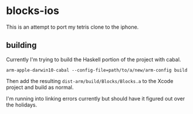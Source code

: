 blocks-ios
==========
This is an attempt to port my tetris clone to the iphone.

building
--------
Currently I'm trying to build the Haskell portion of the project with cabal.

    arm-apple-darwin10-cabal --config-file=path/to/a/new/arm-config build

Then add the resulting `dist-arm/build/Blocks/Blocks.a` to the Xcode project
and build as normal.

I'm running into linking errors currently but should have it figured out over
the holidays.
